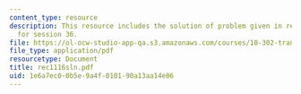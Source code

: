 ```yaml
---
content_type: resource
description: This resource includes the solution of problem given in recitation problem
  for session 36.
file: https://ol-ocw-studio-app-qa.s3.amazonaws.com/courses/10-302-transport-processes-fall-2004/1e6a7ec00b5e9a4f010190a13aa14e06_rec1116sln.pdf
file_type: application/pdf
resourcetype: Document
title: rec1116sln.pdf
uid: 1e6a7ec0-0b5e-9a4f-0101-90a13aa14e06
---
```


